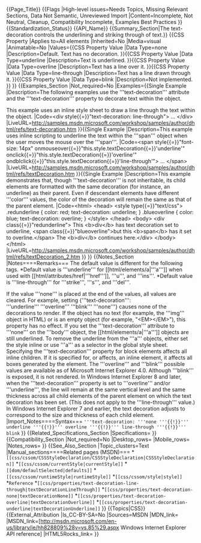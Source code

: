{{Page_Title}}
{{Flags
|High-level issues=Needs Topics, Missing Relevant Sections, Data Not Semantic, Unreviewed Import
|Content=Incomplete, Not Neutral, Cleanup, Compatibility Incomplete, Examples Best Practices
}}
{{Standardization_Status}}
{{API_Name}}
{{Summary_Section|The text-decoration controls the underlining and striking through of text.}}
{{CSS Property
|Applies to=All elements
|Inherited=No
|Media=visual
|Animatable=No
|Values={{CSS Property Value
|Data Type=none
|Description=Default. Text has no decoration.
}}{{CSS Property Value
|Data Type=underline
|Description=Text is underlined.
}}{{CSS Property Value
|Data Type=overline
|Description=Text has a line over it.
}}{{CSS Property Value
|Data Type=line-through
|Description=Text has a line drawn through it.
}}{{CSS Property Value
|Data Type=blink
|Description=Not implemented.
}}
}}
{{Examples_Section
|Not_required=No
|Examples={{Single Example
|Description=The following examples use the '''text-decoration''' attribute and the '''text-decoration''' property to decorate text within the object.

This example uses an inline style sheet to draw a line through the text within the object.
|Code=&lt;div style{{=}}"text-decoration: line-through"&gt;
...
&lt;/div&gt;
|LiveURL=http://samples.msdn.microsoft.com/workshop/samples/author/dhtml/refs/text-decoration.htm
}}{{Single Example
|Description=This example uses inline scripting to underline the text within the '''span''' object when the user moves the mouse over the '''span'''.
|Code=&lt;span style{{=}}"font-size: 14px" onmouseover{{=}}"this.style.textDecoration{{=}}'underline'" 
    onclick{{=}}"this.style.textDecoration{{=}}'overline'" 
    ondblclick{{=}}"this.style.textDecoration{{=}}'line-through'"&gt;
...
&lt;/span&gt;
|LiveURL=http://samples.msdn.microsoft.com/workshop/samples/author/dhtml/refs/textDecoration.htm
}}{{Single Example
|Description=This example demonstrates that, though '''text-decoration''' is not inheritable, its child elements 
are formatted with the same decoration (for instance, an underline) as their 
parent. Even if descendant elements have different '''color''' values, the color of the decoration will remain the same as that of the parent element.
|Code=&lt;html&gt;
&lt;head&gt;
&lt;style type{{=}}"text/css"&gt;
.redunderline {
    color: red;
    text-decoration: underline;
}
.blueoverline {
    color: blue;
    text-decoration: overline;
}
&lt;/style&gt;
&lt;/head&gt;
&lt;body&gt;
&lt;div class{{=}}"redunderline"&gt;
    This &lt;b&gt;div&lt;/b&gt; has text decoration set to underline,
    &lt;span class{{=}}"blueoverline"&gt;but this &lt;b&gt;span&lt;/b&gt; has it set to overline.&lt;/span&gt; 
    The &lt;b&gt;div&lt;/b&gt; continues here.&lt;/div&gt;
&lt;/body&gt;
&lt;/html&gt;
|LiveURL=http://samples.msdn.microsoft.com/workshop/samples/author/dhtml/refs/textDecoration_2.htm
}}
}}
{{Notes_Section
|Notes====Remarks===
The default value is different for the following tags.
*Default value is '''underline''' for [[html/elements/a|'''a''']] when used with [[html/attributes/href|'''href''']], '''u''', and '''ins'''.
*Default value is '''line-through''' for '''strike''', '''s''', and '''del'''.

If the value '''none''' is placed at the end of the values, all values are cleared. For example, setting {'''text-decoration''': '''underline''' '''overline''' '''blink''' '''none'''} causes none of the decorations to render.
If the object has no text (for example, the '''img''' object in HTML) or is an empty object (for example, "&lt;EM&gt;&lt;/EM&gt;"), this property has no effect.
If you set the '''text-decoration''' attribute to '''none''' on the '''body''' object, the [[html/elements/a|'''a''']] objects are still underlined. To remove the underline from the '''a''' objects, either set the style inline or use '''a''' as a selector in the global style sheet.
Specifying the '''text-decoration''' property for block elements affects all inline children. If it is specified for, or affects, an inline element, it affects all boxes generated by the element.
The '''overline''' and '''blink''' possible values are available as of Microsoft Internet Explorer 4.0. Although '''blink''' is exposed, it is not rendered.
In Windows Internet Explorer 8 and later, when the '''text-decoration''' property is set to '''overline''' and/or '''underline''', the line will remain at the same vertical level and the same thickness across all child elements of the parent element on which the text decoration has been set. (This does not apply to the '''line-through''' value.) In Windows Internet Explorer 7 and earlier, the text decoration adjusts to correspond to the size and thickness of each child element.
|Import_Notes====Syntax===
<code>'''text-decoration: '''none '''{{!}}''' underline '''{{!}}''' overline '''{{!}}''' line-through '''{{!}}''' blink</code>
}}
{{Related_Specifications_Section
|Specifications=
}}
{{Compatibility_Section
|Not_required=No
|Desktop_rows=
|Mobile_rows=
|Notes_rows=
}}
{{See_Also_Section
|Topic_clusters=Text
|Manual_sections====Related pages (MSDN)===
*<code>[[css/cssom/CSSStyleDeclaration/CSSStyleDeclaration|CSSStyleDeclaration]]</code>
*<code>[[css/cssom/currentStyle|currentStyle]]</code>
*<code>[[dom/defaultSelected|defaults]]</code>
*<code>[[css/cssom/runtimeStyle|runtimeStyle]]</code>
*<code>[[css/cssom/style|style]]</code>
*<code>Reference</code>
*<code>[[css/properties/text-decoration-line-through|textDecorationLineThrough]]</code>
*<code>[[css/properties/text-decoration-none|textDecorationNone]]</code>
*<code>[[css/properties/text-decoration-overline|textDecorationOverline]]</code>
*<code>[[css/properties/text-decoration-underline|textDecorationUnderline]]</code>
}}
{{Topics|CSS}}
{{External_Attribution
|Is_CC-BY-SA=No
|Sources=MSDN
|MDN_link=
|MSDN_link=[http://msdn.microsoft.com/en-us/library/ie/hh828809%28v=vs.85%29.aspx Windows Internet Explorer API reference]
|HTML5Rocks_link=
}}